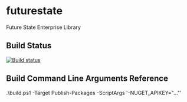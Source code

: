 # futurestate
Future State Enterprise Library

## Build Status
[![Build status](https://ci.appveyor.com/api/projects/status/aqh7hjoa5rlgw518?svg=true)](https://ci.appveyor.com/project/ArisNikolaou/futurestate)

## Build Command Line Arguments Reference
.\build.ps1 -Target Publish-Packages -ScriptArgs '-NUGET_APIKEY="..."'
